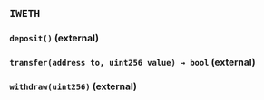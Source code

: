 ## `IWETH`






### `deposit()` (external)





### `transfer(address to, uint256 value) → bool` (external)





### `withdraw(uint256)` (external)






